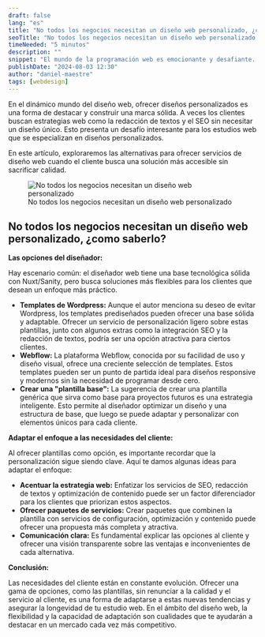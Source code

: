 ```yaml
---
draft: false
lang: "es"
title: "No todos los negocios necesitan un diseño web personalizado, ¿como saberlo?"
seoTitle: "No todos los negocios necesitan un diseño web personalizado, ¿como saberlo?"
timeNeeded: "5 minutos"
description: ""
snippet: "El mundo de la programación web es emocionante y desafiante. Con la creciente demanda de desarrolladores web cualificados..."
publishDate: "2024-08-03 12:30"
author: "daniel-maestre"
tags: [webdesign]
---
```


En el dinámico mundo del diseño web, ofrecer diseños personalizados es una forma de destacar y construir una marca sólida. A veces los clientes buscan estrategias web como la redacción de textos y el SEO sin necesitar un diseño único. Esto presenta un desafío interesante para los estudios web que se especializan en diseños personalizados. 

En este artículo, exploraremos las alternativas para ofrecer servicios de diseño web cuando el cliente busca una solución más accesible sin sacrificar calidad. 

<figure>
<img class="mx-auto" src="/blogImages/diseno-web-personalizado.jpg" title="No todos los negocios necesitan un diseño web personalizado" alt="No todos los negocios necesitan un diseño web personalizado" loading="lazy"/>
<figcaption class="text-center">No todos los negocios necesitan un diseño web personalizado<figcaption>
</figure>

## No todos los negocios necesitan un diseño web personalizado, ¿como saberlo?

**Las opciones del diseñador:**

Hay escenario común: el diseñador web tiene una base tecnológica sólida con Nuxt/Sanity, pero busca soluciones más flexibles para los clientes que desean un enfoque más práctico.  

* **Templates de Wordpress:** Aunque el autor menciona su deseo de evitar Wordpress, los templates prediseñados pueden ofrecer una base sólida y adaptable. Ofrecer un servicio de personalización ligero sobre estas plantillas, junto con algunos extras como la integración SEO y la redacción de textos, podría ser una opción atractiva para ciertos clientes.  
* **Webflow:**  La plataforma Webflow, conocida por su facilidad de uso y diseño visual, ofrece una creciente selección de templates. Estos templates pueden ser un punto de partida ideal para diseños responsive y modernos sin la necesidad de programar desde cero. 
* **Crear una "plantilla base":**  La sugerencia de crear una plantilla genérica que sirva como base para proyectos futuros es una estrategia inteligente.  Esto permite al diseñador optimizar un diseño y una estructura de base, que luego se puede adaptar y personalizar con elementos únicos para cada cliente. 

**Adaptar el enfoque a las necesidades del cliente:**

Al ofrecer plantillas como opción, es importante recordar que la personalización sigue siendo clave.  Aquí te damos algunas ideas para adaptar el enfoque:

* **Acentuar la estrategia web:** Enfatizar los servicios de SEO, redacción de textos y optimización de contenido puede ser un factor diferenciador para los clientes que priorizan estos aspectos.
* **Ofrecer paquetes de servicios:** Crear paquetes que combinen la plantilla con servicios de configuración, optimización y contenido puede ofrecer una propuesta más completa y atractiva. 
* **Comunicación clara:** Es fundamental explicar las opciones al cliente y ofrecer una visión transparente sobre las ventajas e inconvenientes de cada alternativa. 

**Conclusión:**

Las necesidades del cliente están en constante evolución. Ofrecer una gama de opciones, como las plantillas, sin renunciar a la calidad y el servicio al cliente, es una forma de adaptarse a estas nuevas tendencias y asegurar la longevidad de tu estudio web.  En el ámbito del diseño web, la flexibilidad y la capacidad de adaptación son cualidades que te ayudarán a  destacar en un mercado cada vez más competitivo. 

